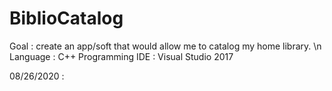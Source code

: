 # BiblioCatalog

Goal : create an app/soft that would allow me to catalog my home library. \n
Language : C++
Programming IDE : Visual Studio 2017

08/26/2020 : 
